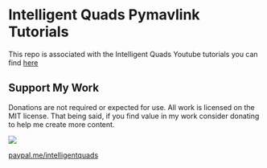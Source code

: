 # Intelligent Quads Pymavlink Tutorials

This repo is associated with the Intelligent Quads Youtube tutorials you can find [here](https://www.youtube.com/playlist?list=PLy9nLDKxDN68cwdt5EznyAul6R8mUSNou)

## Support My Work

Donations are not required or expected for use. All work is licensed on the MIT license. That being said, if you find value in my work consider donating to help me create more content.  

[<img src="https://www.paypalobjects.com/webstatic/mktg/logo/pp_cc_mark_37x23.jpg">](https://www.paypal.me/intelligentquads)

[paypal.me/intelligentquads](https://www.paypal.com/paypalme/intelligentquads)
